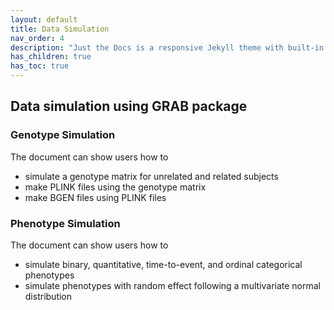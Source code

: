 ```yaml
---
layout: default
title: Data Simulation 
nav_order: 4
description: "Just the Docs is a responsive Jekyll theme with built-in search that is easily customizable and hosted on GitHub Pages."
has_children: true
has_toc: true
---
```


## Data simulation using GRAB package

### Genotype Simulation

The document can show users how to 
- simulate a genotype matrix for unrelated and related subjects
- make PLINK files using the genotype matrix
- make BGEN files using PLINK files

### Phenotype Simulation

The document can show users how to 
- simulate binary, quantitative, time-to-event, and ordinal categorical phenotypes
- simulate phenotypes with random effect following a multivariate normal distribution

